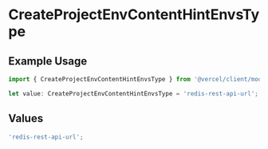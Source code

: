 # CreateProjectEnvContentHintEnvsType

## Example Usage

```typescript
import { CreateProjectEnvContentHintEnvsType } from '@vercel/client/models/operations';

let value: CreateProjectEnvContentHintEnvsType = 'redis-rest-api-url';
```

## Values

```typescript
'redis-rest-api-url';
```
